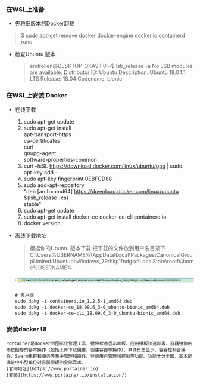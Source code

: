 ### 在WSL上准备
* 先将旧版本的Docker卸载
> $ sudo apt-get remove docker docker-engine docker.io containerd runc

* 检查Ubuntu 版本
  
    > androllen@DESKTOP-QKA9IF0:~$ lsb_release -a
    No LSB modules are available.
    Distributor ID: Ubuntu
    Description:    Ubuntu 18.04.1 LTS
    Release:        18.04
    Codename:       bionic
### 在WSL上安装 Docker 
* 在线下载
    1. sudo apt-get update
    2. sudo apt-get install \
        apt-transport-https \
        ca-certificates \
        curl \
        gnupg-agent \
        software-properties-common
    3. curl -fsSL https://download.docker.com/linux/ubuntu/gpg | sudo apt-key add -
    4. sudo apt-key fingerprint 0EBFCD88
    5. sudo add-apt-repository \
    "deb [arch=amd64] https://download.docker.com/linux/ubuntu \
    $(lsb_release -cs) \
    stable"
    6. sudo apt-get update
    7. sudo apt-get install docker-ce docker-ce-cli containerd.io
    8. docker version   
 
* [离线下载地址](https://download.docker.com/linux/ubuntu/dists/)
    > 根据你的Ubuntu 版本下载
    > 把下载的文件放到用户名目录下
    > C:\Users\%USERNAME%\AppData\Local\Packages\CanonicalGroupLimited.UbuntuonWindows_79rhkp1fndgsc\LocalState\rootfs\home\%USERNAME%
    
    ![](Assets/Snipaste_2019-05-17_00-09-49.png)

    ```
    # 客户端
    sudo dpkg -i containerd.io_1.2.5-1_amd64.deb
    sudo dpkg -i docker-ce_18.09.6_3-0_ubuntu-bionic_amd64.deb
    sudo dpkg -i docker-ce-cli_18.09.6_3-0_ubuntu-bionic_amd64.deb
    ```



### 安装docker UI
    Portainer是Docker的图形化管理工具，提供状态显示面板、应用模板快速部署、容器镜像网络数据卷的基本操作（包括上传下载镜像，创建容器等操作）、事件日志显示、容器控制台操作、Swarm集群和服务等集中管理和操作、登录用户管理和控制等功能。功能十分全面，基本能满足中小型单位对容器管理的全部需求。
    [官网地址](https://www.portainer.io)
    [安装](https://www.portainer.io/installation/)